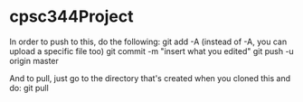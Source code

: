 # cpsc344Project

In order to push to this, do the following:
git add -A (instead of -A, you can upload a specific file too)
git commit -m "insert what you edited"
git push -u origin master

And to pull, just go to the directory that's created when you cloned this and do:
git pull
